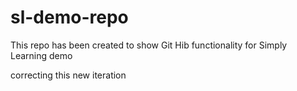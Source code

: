 # sl-demo-repo
This repo has been created to show Git Hib functionality for Simply Learning demo

correcting this 
new iteration 

